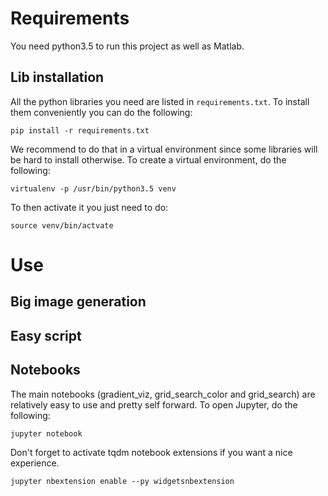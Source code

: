 # Requirements
You need python3.5 to run this project as well as Matlab.
## Lib installation
All the python libraries you need are listed in `requirements.txt`. To install
them conveniently you can do the following:
```shell
pip install -r requirements.txt
```
We recommend to do that in a virtual environment since some libraries will be
hard to install otherwise. To create a virtual environment, do the following:
```shell
virtualenv -p /usr/bin/python3.5 venv
```
To then activate it you just need to do:
```shell
source venv/bin/actvate
```

# Use
## Big image generation

## Easy script

## Notebooks
The main notebooks (gradient_viz, grid_search_color and grid_search) are
relatively easy to use and pretty self forward. To open Jupyter, do the
following:
```shell
jupyter notebook
```

Don't forget to activate tqdm notebook extensions if you want a nice experience.
```shell
jupyter nbextension enable --py widgetsnbextension
```
